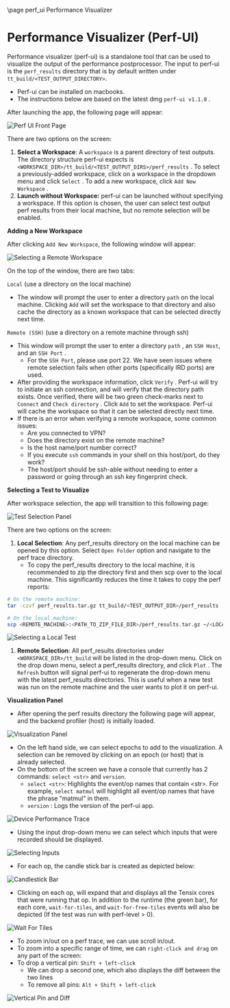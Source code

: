 \page perf_ui Performance Visualizer

# Performance Visualizer (Perf-UI)

Performance visualizer (perf-ui) is a standalone tool that can be used to visualize the output of the performance postprocessor. The input to perf-ui is the `perf_results` directory that is by default written under `tt_build/<TEST_OUTPUT_DIRECTORY>`.

- Perf-ui can be installed on macbooks.
- The instructions below are based on the latest dmg `perf-ui v1.1.0` .

After launching the app, the following page will appear:

![Perf UI Front Page](images/perf_ui_front_page.png)

There are two options on the screen:

1. **Select a Workspace**: A `workspace` is a parent directory of test outputs. The directory structure perf-ui expects is `<WORKSPACE_DIR>/tt_build/<TEST_OUTPUT_DIRS>/perf_results` . To select a previously-added workspace, click on a workspace in the dropdown menu and click `Select` . To add a new workspace, click `Add New Workspace` .
2. **Launch without Workspace:** perf-ui can be launched without specifying a workspace. If this option is chosen, the user can select test output perf results from their local machine, but no remote selection will be enabled.

**Adding a New Workspace**

After clicking `Add New Workspace`, the following window will appear:

![Selecting a Remote Workspace](images/perf_ui_select_workspace.png)

On the top of the window, there are two tabs:

`Local` (use a directory on the local machine)

* The window will prompt the user to enter a directory `path` on the local machine. Clicking `Add` will set the workspace to that directory and also cache the directory as a known workspace that can be selected directly next time.

`Remote (SSH)` (use a directory on a remote machine through ssh)

* This window will prompt the user to enter a directory `path` , an `SSH Host`, and an `SSH Port` .
  * For the `SSH Port`, please use port 22. We have seen issues where remote selection fails when other ports (specifically IRD ports) are used.
* After providing the workspace information, click `Verify` . Perf-ui will try to initiate an ssh connection, and will verify that the directory path exists. Once verified, there will be two green check-marks next to `Connect` and `Check directory` . Click `Add` to set the workspace. Perf-ui will cache the workspace so that it can be selected directly next time.
* If there is an error when verifying a remote workspace, some common issues:
  * Are you connected to VPN?
  * Does the directory exist on the remote machine?
  * Is the host name/port number correct?
  * If you execute `ssh` commands in your shell on this host/port, do they work?
  * The host/port should be ssh-able without needing to enter a password or going through an ssh key fingerprint check.

**Selecting a Test to Visualize**

After workspace selection, the app will transition to this following page:

![Test Selection Panel](images/perf_ui_select_test.png)

There are two options on the screen:

1. **Local Selection**: Any perf_results directory on the local machine can be opened by this option. Select `Open Folder` option and navigate to the perf trace directory.
   - To copy the perf_results directory to the local machine, it is recommended to zip the directory first and then scp over to the local machine. This significantly reduces the time it takes to copy the perf reports:

```bash
# On the remote machine:
tar -czvf perf_results.tar.gz tt_build/<TEST_OUTPUT_DIR>/perf_results

# On the local machine:
scp <REMOTE_MACHINE>:<PATH_TO_ZIP_FILE_DIR>/perf_results.tar.gz ~/<LOCAL_MACHINE_PATH>
```

![Selecting a Local Test](images/perf_ui_local_select.png)

1. **Remote Selection**: All perf_results directories under `<WORKSPACE_DIR>/tt_build` will be listed in the drop-down menu. Click on the drop down menu, select a perf_results directory, and click `Plot` . The `Refresh` button will signal perf-ui to regenerate the drop-down menu with the latest perf_results directories. This is useful when a new test was run on the remote machine and the user wants to plot it on perf-ui.

**Visualization Panel**

* After opening the perf results directory the following page will appear, and the backend profiler (host) is initially loaded.

![Visualization Panel](images/perf_ui_host.png)

* On the left hand side, we can select epochs to add to the visualization. A selection can be removed by clicking on an epoch (or host) that is already selected.
* On the bottom of the screen we have a console that currently has 2 commands: `select <str>` and `version`.
  * `select <str>`: Highlights the event/op names that contain \<str\>. For example, `select matmul` will highlight all event/op names that have the phrase "matmul" in them.
  * `version` : Logs the version of the perf-ui app.

![Device Performance Trace](images/perf_ui_device.png)

- Using the input drop-down menu we can select which inputs that were recorded should be displayed.

![Selecting Inputs](images/perf_ui_inputs.png)

- For each op, the candle stick bar is created as depicted below:

![Candlestick Bar](images/perf_ui_candlestick.png)

- Clicking on each op, will expand that and displays all the Tensix cores that were running that op. In addition to the runtime (the green bar), for each core, `wait-for-tiles`, and `wait-for-free-tiles` events will also be depicted (If the test was run with perf-level \> 0).

![Wait For Tiles](images/perf_ui_wft.png)

- To zoom in/out on a perf trace, we can use scroll in/out.
- To zoom into a specific range of time, we can `right-click and drag` on any part of the screen:
- To drop a vertical pin: `Shift + left-click`
  - We can drop a second one, which also displays the diff between the two lines
  - To remove all pins: `Alt + Shift + left-click`

![Vertical Pin and Diff](images/perf_ui_diff.png)